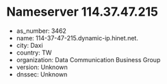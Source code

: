 # Nameserver 114.37.47.215

* as_number: 3462
* name: 114-37-47-215.dynamic-ip.hinet.net.
* city: Daxi
* country: TW
* organization: Data Communication Business Group
* version: Unknown
* dnssec: Unknown

